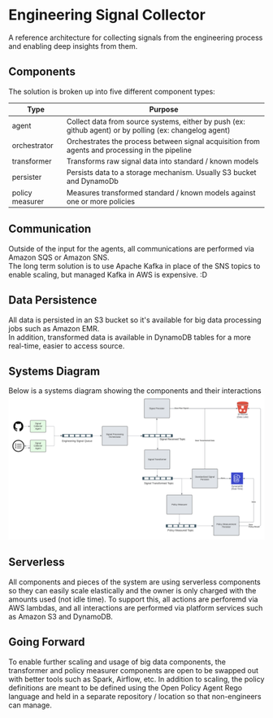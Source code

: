 # Engineering Signal Collector
A reference architecture for collecting signals from the engineering process and enabling deep insights from them.

## Components
The solution is broken up into five different component types:

| Type            | Purpose                                                                                                 |
|-----------------|---------------------------------------------------------------------------------------------------------|
| agent           | Collect data from source systems, either by push (ex: github agent) or by polling (ex: changelog agent) |
| orchestrator    | Orchestrates the process between signal acquisition from agents and processing in the pipeline          |
| transformer     | Transforms raw signal data into standard / known models                                                 |
| persister       | Persists data to a storage mechanism.  Usually S3 bucket and DynamoDb                                   |
| policy measurer | Measures transformed standard / known models against one or more policies                               |

## Communication
Outside of the input for the agents, all communications are performed via Amazon SQS or Amazon SNS.  
The long term solution is to use Apache Kafka in place of the SNS topics to enable scaling, but managed Kafka in AWS is expensive. :D

## Data Persistence
All data is persisted in an S3 bucket so it's available for big data processing jobs such as Amazon EMR.  
In addition, transformed data is available in DynamoDB tables for a more real-time, easier to access source.

## Systems Diagram
Below is a systems diagram showing the components and their interactions
![system diagram](docs/engineering-signal-collector.png "Title")

## Serverless
All components and pieces of the system are using serverless components so they can easily scale elastically and the owner is only charged with the amounts used (not idle time).
To support this, all actions are perforemd via AWS lambdas, and all interactions are performed via platform services such as Amazon S3 and DynamoDB.

## Going Forward
To enable further scaling and usage of big data components, the transformer and policy measurer components are open to be swapped out with better tools such as Spark, Airflow, etc.
In addition to scaling, the policy definitions are meant to be defined using the Open Policy Agent Rego language and held in a separate repository / location so that non-engineers can manage.
